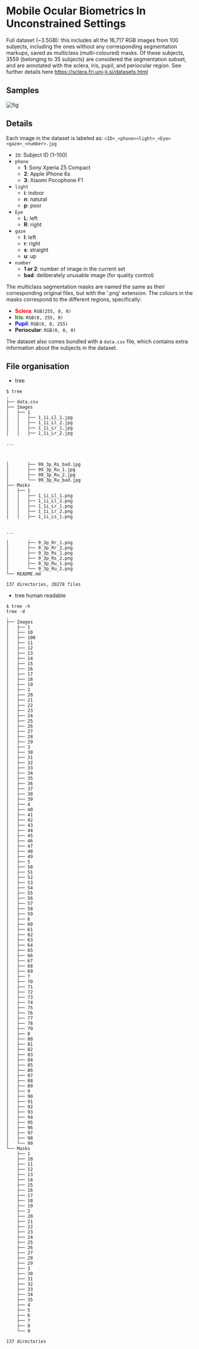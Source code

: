 # **M**obile **O**cular **B**iometrics **I**n **U**nconstrained **S**ettings

Full dataset (~3.5GB): this includes all the 16,717 RGB images from 100 subjects, including the ones without any corresponding segmentation markups, saved as multiclass (multi-coloured) masks.
Of these subjects, 3559 (belonging to 35 subjects) are considered the segmentation subset, and are annotated with the sclera, iris, pupil, and periocular region.
See further details here https://sclera.fri.uni-lj.si/datasets.html


## Samples
![fig](mobious.svg)


## Details 
Each image in the dataset is labeled as:
`<ID>_<phone><light>_<Eye><gaze>_<number>.jpg`

- `ID`: Subject ID (1–100)
- `phone`
	- **1**: Sony Xperia Z5 Compact
	- **2**: Apple iPhone 6s
	- **3**: Xiaomi Pocophone F1
- `light`
	- **i**: indoor
	- **n**: natural
	- **p**: poor
- `Eye`
	- **L**: left
	- **R**: right
- `gaze`
	- **l**: left
	- **r**: right
	- **s**: straight
	- **u**: up
- `number`
	- **1 or 2**: number of image in the current set
	- **bad**: deliberately unusable image (for quality control)

The multiclass segmentation masks are named the same as their corresponding original files, but with the '.png' extension. The colours in the masks correspond to the different regions, specifically:

- <span style="color:red">**Sclera**</span>: `RGB(255, 0, 0)`
- <span style="color:green">**Iris**</span>: `RGB(0, 255, 0)`
- <span style="color:blue">**Pupil**</span>: `RGB(0, 0, 255)`
- **Periocular**: `RGB(0, 0, 0)`

The dataset also comes bundled with a `data.csv` file, which contains extra information about the subjects in the dataset.


## File organisation
* tree 
```
$ tree
.
├── data.csv
├── Images
│   ├── 1
│   │   ├── 1_1i_Ll_1.jpg
│   │   ├── 1_1i_Ll_2.jpg
│   │   ├── 1_1i_Lr_1.jpg
│   │   ├── 1_1i_Lr_2.jpg

...



│       ├── 99_3p_Rs_bad.jpg
│       ├── 99_3p_Ru_1.jpg
│       ├── 99_3p_Ru_2.jpg
│       └── 99_3p_Ru_bad.jpg
├── Masks
│   ├── 1
│   │   ├── 1_1i_Ll_1.png
│   │   ├── 1_1i_Ll_2.png
│   │   ├── 1_1i_Lr_1.png
│   │   ├── 1_1i_Lr_2.png
│   │   ├── 1_1i_Ls_1.png


...

│       ├── 9_3p_Rr_1.png
│       ├── 9_3p_Rr_2.png
│       ├── 9_3p_Rs_1.png
│       ├── 9_3p_Rs_2.png
│       ├── 9_3p_Ru_1.png
│       └── 9_3p_Ru_2.png
└── README.md

137 directories, 20278 files

```

* tree human readable
```
$ tree -h
tree -d
.
├── Images
│   ├── 1
│   ├── 10
│   ├── 100
│   ├── 11
│   ├── 12
│   ├── 13
│   ├── 14
│   ├── 15
│   ├── 16
│   ├── 17
│   ├── 18
│   ├── 19
│   ├── 2
│   ├── 20
│   ├── 21
│   ├── 22
│   ├── 23
│   ├── 24
│   ├── 25
│   ├── 26
│   ├── 27
│   ├── 28
│   ├── 29
│   ├── 3
│   ├── 30
│   ├── 31
│   ├── 32
│   ├── 33
│   ├── 34
│   ├── 35
│   ├── 36
│   ├── 37
│   ├── 38
│   ├── 39
│   ├── 4
│   ├── 40
│   ├── 41
│   ├── 42
│   ├── 43
│   ├── 44
│   ├── 45
│   ├── 46
│   ├── 47
│   ├── 48
│   ├── 49
│   ├── 5
│   ├── 50
│   ├── 51
│   ├── 52
│   ├── 53
│   ├── 54
│   ├── 55
│   ├── 56
│   ├── 57
│   ├── 58
│   ├── 59
│   ├── 6
│   ├── 60
│   ├── 61
│   ├── 62
│   ├── 63
│   ├── 64
│   ├── 65
│   ├── 66
│   ├── 67
│   ├── 68
│   ├── 69
│   ├── 7
│   ├── 70
│   ├── 71
│   ├── 72
│   ├── 73
│   ├── 74
│   ├── 75
│   ├── 76
│   ├── 77
│   ├── 78
│   ├── 79
│   ├── 8
│   ├── 80
│   ├── 81
│   ├── 82
│   ├── 83
│   ├── 84
│   ├── 85
│   ├── 86
│   ├── 87
│   ├── 88
│   ├── 89
│   ├── 9
│   ├── 90
│   ├── 91
│   ├── 92
│   ├── 93
│   ├── 94
│   ├── 95
│   ├── 96
│   ├── 97
│   ├── 98
│   └── 99
└── Masks
    ├── 1
    ├── 10
    ├── 11
    ├── 12
    ├── 13
    ├── 14
    ├── 15
    ├── 16
    ├── 17
    ├── 18
    ├── 19
    ├── 2
    ├── 20
    ├── 21
    ├── 22
    ├── 23
    ├── 24
    ├── 25
    ├── 26
    ├── 27
    ├── 28
    ├── 29
    ├── 3
    ├── 30
    ├── 31
    ├── 32
    ├── 33
    ├── 34
    ├── 35
    ├── 4
    ├── 5
    ├── 6
    ├── 7
    ├── 8
    └── 9

137 directories

```



